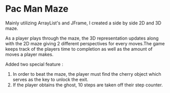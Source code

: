 # Pac Man Maze
 Mainly utilizing ArrayList's and JFrame, I created a side by side 2D and 3D maze.

 As a player plays through the maze, the 3D representation updates along with the 2D maze giving 2 different perspectives for every moves.The game keeps track of the players time to completion as well as the amount of moves a player makes. 

 Added two special feature :
1. In order to beat the maze, the player must find the cherry object which serves as the key to unlock the exit.
2. If the player obtains the ghost, 10 steps are taken off their step counter.
